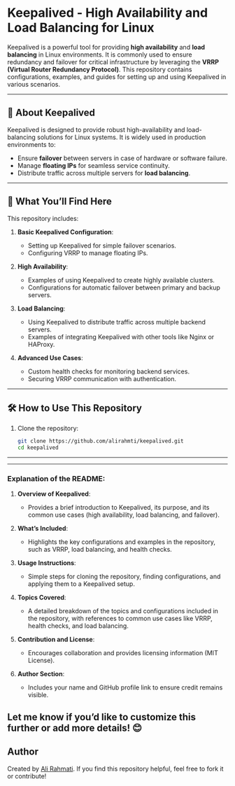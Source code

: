 # Keepalived - High Availability and Load Balancing for Linux

Keepalived is a powerful tool for providing **high availability** and **load balancing** in Linux environments. It is commonly used to ensure redundancy and failover for critical infrastructure by leveraging the **VRRP (Virtual Router Redundancy Protocol)**. This repository contains configurations, examples, and guides for setting up and using Keepalived in various scenarios.

---

## 📖 About Keepalived

Keepalived is designed to provide robust high-availability and load-balancing solutions for Linux systems. It is widely used in production environments to:
- Ensure **failover** between servers in case of hardware or software failure.
- Manage **floating IPs** for seamless service continuity.
- Distribute traffic across multiple servers for **load balancing**.

---

## 🚀 What You’ll Find Here

This repository includes:
1. **Basic Keepalived Configuration**:
   - Setting up Keepalived for simple failover scenarios.
   - Configuring VRRP to manage floating IPs.

2. **High Availability**:
   - Examples of using Keepalived to create highly available clusters.
   - Configurations for automatic failover between primary and backup servers.

3. **Load Balancing**:
   - Using Keepalived to distribute traffic across multiple backend servers.
   - Examples of integrating Keepalived with other tools like Nginx or HAProxy.

4. **Advanced Use Cases**:
   - Custom health checks for monitoring backend services.
   - Securing VRRP communication with authentication.

---

## 🛠️ How to Use This Repository

1. Clone the repository:
   ```bash
   git clone https://github.com/alirahmti/keepalived.git
   cd keepalived

---

---

### Explanation of the README:
1. **Overview of Keepalived**:
   - Provides a brief introduction to Keepalived, its purpose, and its common use cases (high availability, load balancing, and failover).

2. **What’s Included**:
   - Highlights the key configurations and examples in the repository, such as VRRP, load balancing, and health checks.

3. **Usage Instructions**:
   - Simple steps for cloning the repository, finding configurations, and applying them to a Keepalived setup.

4. **Topics Covered**:
   - A detailed breakdown of the topics and configurations included in the repository, with references to common use cases like VRRP, health checks, and load balancing.

5. **Contribution and License**:
   - Encourages collaboration and provides licensing information (MIT License).

6. **Author Section**:
   - Includes your name and GitHub profile link to ensure credit remains visible.

Let me know if you’d like to customize this further or add more details! 😊
---

## Author

Created by [Ali Rahmati](https://github.com/alirahmti). If you find this repository helpful, feel free to fork it or contribute!
